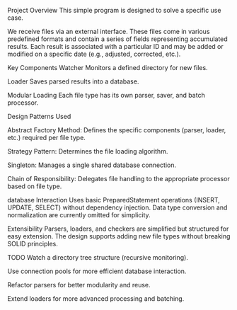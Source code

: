 Project Overview
This simple program is designed to solve a specific use case.

We receive files via an external interface. These files come in various predefined formats and contain a series of fields representing accumulated results. Each result is associated with a particular ID and may be added or modified on a specific date (e.g., adjusted, corrected, etc.).

Key Components
Watcher
Monitors a defined directory for new files.

Loader
Saves parsed results into a database.

Modular Loading
Each file type has its own parser, saver, and batch processor.

Design Patterns Used

Abstract Factory Method: Defines the specific components (parser, loader, etc.) required per file type.

Strategy Pattern: Determines the file loading algorithm.

Singleton: Manages a single shared database connection.

Chain of Responsibility: Delegates file handling to the appropriate processor based on file type.

database Interaction
Uses basic PreparedStatement operations (INSERT, UPDATE, SELECT) without dependency injection.
Data type conversion and normalization are currently omitted for simplicity.

Extensibility
Parsers, loaders, and checkers are simplified but structured for easy extension. The design supports adding new file types without breaking SOLID principles.

TODO
Watch a directory tree structure (recursive monitoring).

Use connection pools for more efficient database interaction.

Refactor parsers for better modularity and reuse.

Extend loaders for more advanced processing and batching.
